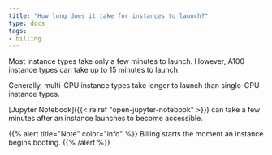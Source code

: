 ```yaml
---
title: "How long does it take for instances to launch?"
type: docs
tags:
- billing
---
```


Most instance types take only a few minutes to launch. However, A100 instance
types can take up to 15 minutes to launch.

Generally, multi-GPU instance types take longer to launch than single-GPU
instance types.

[Jupyter Notebook]({{< relref "open-jupyter-notebook" >}}) can take a few
minutes after an instance launches to become accessible.

{{% alert title="Note" color="info" %}}
Billing starts the moment an instance begins booting.
{{% /alert %}}

